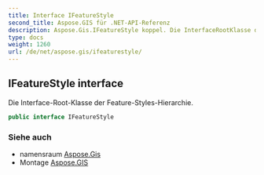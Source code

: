 ```yaml
---
title: Interface IFeatureStyle
second_title: Aspose.GIS für .NET-API-Referenz
description: Aspose.Gis.IFeatureStyle koppel. Die InterfaceRootKlasse der FeatureStylesHierarchie.
type: docs
weight: 1260
url: /de/net/aspose.gis/ifeaturestyle/
---
```

## IFeatureStyle interface

Die Interface-Root-Klasse der Feature-Styles-Hierarchie.

```csharp
public interface IFeatureStyle
```

### Siehe auch

* namensraum [Aspose.Gis](../../aspose.gis/)
* Montage [Aspose.GIS](../../)


